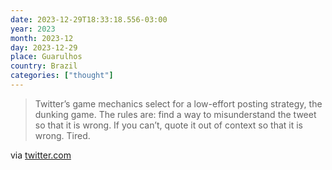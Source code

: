 ```yaml
---
date: 2023-12-29T18:33:18.556-03:00
year: 2023
month: 2023-12
day: 2023-12-29
place: Guarulhos
country: Brazil
categories: ["thought"]
---
```

> Twitter’s game mechanics select for a low-effort posting strategy, the dunking game. The rules are: find a way to misunderstand the tweet so that it is wrong. If you can’t, quote it out of context so that it is wrong. Tired.

via [twitter.com](https://twitter.com/gordonbrander/status/1740025698427748363)
